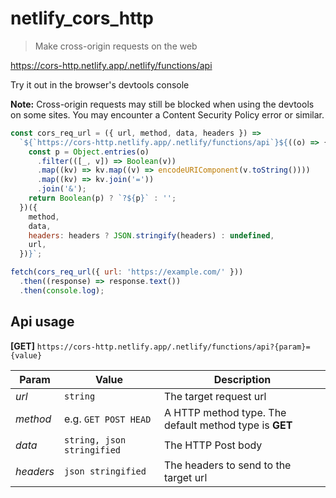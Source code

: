 # netlify_cors_http
> Make cross-origin requests on the web

https://cors-http.netlify.app/.netlify/functions/api

Try it out in the browser's devtools console

**Note:** Cross-origin requests may still be blocked when using the devtools on some sites. You may encounter a Content Security Policy error or similar.

```javascript
const cors_req_url = ({ url, method, data, headers }) =>
  `${`https://cors-http.netlify.app/.netlify/functions/api`}${((o) => {
    const p = Object.entries(o)
      .filter(([_, v]) => Boolean(v))
      .map((kv) => kv.map((v) => encodeURIComponent(v.toString())))
      .map((kv) => kv.join('='))
      .join('&');
    return Boolean(p) ? `?${p}` : '';
  })({
    method,
    data,
    headers: headers ? JSON.stringify(headers) : undefined,
    url,
  })}`;

fetch(cors_req_url({ url: 'https://example.com/' }))
  .then((response) => response.text())
  .then(console.log);
```

## Api usage

**[GET]** `https://cors-http.netlify.app/.netlify/functions/api?{param}={value}`

Param | Value | Description
--- | --- | ---
*url* | `string` | The target request url
*method* | e.g. `GET POST HEAD` | A HTTP method type. The default method type is **GET**
*data* | `string, json stringified` |  The HTTP Post body 
*headers* |  `json stringified` | The headers to send to the target url
